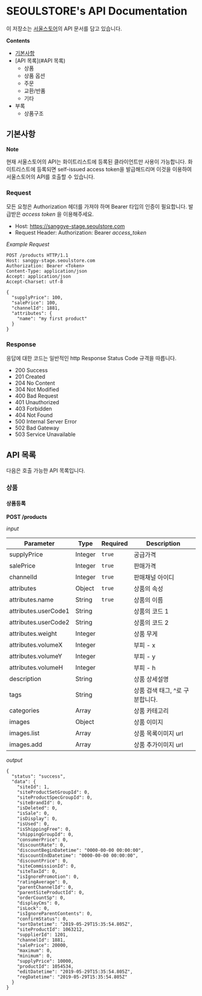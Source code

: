 # SEOULSTORE's API Documentation

이 저장소는 [서울스토어](https://www.seoulstore.com)의 API 문서를 담고 있습니다.

**Contents**
* [기본사항](#기본사항)
* [API 목록](#API 목록)
  * 상품
  * 상품 옵션
  * 주문
  * 교환/반품
  * 기타
* 부록
  * 상품구조

## 기본사항

**Note**

현재 서울스토어의 API는 화이트리스트에 등록된 클라이언트만 사용이 가능합니다. 화이트리스트에 등록되면 self-issued access token을 발급해드리며 이것을 이용하여 서울스토어의 API를 호출할 수 있습니다.

### Request

모든 요청은 Authorization 헤더를 가져야 하며 Bearer 타입의 인증이 필요합니다. 발급받은 _access token_ 을 이용해주세요.

* Host: https://sanggye-stage.seoulstore.com 
* Request Header: Authorization: Bearer _access_token_

_Example Request_

```
POST /products HTTP/1.1
Host: sanggy-stage.seoulstore.com
Authorization: Bearer <Token>
Content-Type: application/json
Accept: application/json
Accept-Charset: utf-8

{
  "supplyPrice": 100,
  "salePrice": 100,
  "channelId": 1881,
  "attributes": {
    "name": "my first product"
  }
}

```

### Response

응답에 대한 코드는 일반적인 http Response Status Code 규격을 따릅니다.

* 200 Success
* 201 Created
* 204 No Content
* 304 Not Modified
* 400 Bad Request
* 401 Unauthorized
* 403 Forbidden
* 404 Not Found
* 500 Internal Server Error
* 502 Bad Gateway
* 503 Service Unavailable

## API 목록

다음은 호출 가능한 API 목록입니다. 

### 상품

#### 상품등록

**POST /products**

_input_

| Parameter            | Type    | Required | Description |
|----------------------|---------|----------|-------------|
| supplyPrice          | Integer | `true`   | 공급가격      |
| salePrice            | Integer | `true`   | 판매가격      |
| channelId            | Integer | `true`   | 판매채널 아이디 |
| attributes           | Object  | `true`   | 상품의 속성    |
| attributes.name      | String  | `true`   | 상품의 이름    |
| attributes.userCode1 | String  |          | 상품의 코드 1 |
| attributes.userCode2 | String  |          | 상품의 코드 2 |
| attributes.weight    | Integer |          | 상품 무게    |
| attributes.volumeX   | Integer |          | 부피 - x    |
| attributes.volumeY   | Integer |          | 부피 - y    |
| attributes.volumeH   | Integer |          | 부피 - h    |
| description          | String  |          | 상품 상세설명 |
| tags                 | String  |          | 상품 검색 태그, ^로 구분합니다. |
| categories           | Array   |          | 상품 카테고리 |
| images               | Object  |          | 상품 이미지 |
| images.list          | Array   |          | 상품 목록이미지 url|
| images.add           | Array   |          | 상품 추가이미지 url|

_output_

```
{
  "status": "success",
  "data": {
    "siteId": 1,
    "siteProductSetGroupId": 0,
    "siteProductSpecGroupId": 0,
    "siteBrandId": 0,
    "isDeleted": 0,
    "isSale": 0,
    "isDisplay": 0,
    "isUsed": 0,
    "isShippingFree": 0,
    "shippingGroupId": 0,
    "consumerPrice": 0,
    "discountRate": 0,
    "discountBeginDatetime": "0000-00-00 00:00:00",
    "discountEndDatetime": "0000-00-00 00:00:00",
    "discountPrice": 0,
    "siteCommissionId": 0,
    "siteTaxId": 0,
    "isIgnorePromotion": 0,
    "ratingAverage": 0,
    "parentChannelId": 0,
    "parentSiteProductId": 0,
    "orderCountSp": 0,
    "displayCms": 0,
    "isLock": 0,
    "isIgnoreParentContents": 0,
    "confirmStatus": 0,
    "sortDatetime": "2019-05-29T15:35:54.805Z",
    "siteProductId": 1063212,
    "supplierId": 1201,
    "channelId": 1881,
    "salePrice": 20000,
    "maximum": 0,
    "minimum": 0,
    "supplyPrice": 10000,
    "productId": 1054534,
    "editDatetime": "2019-05-29T15:35:54.805Z",
    "regDatetime": "2019-05-29T15:35:54.805Z"
  }
}
```

